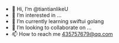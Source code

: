 - 👋 Hi, I’m @tiantianlikeU
- 👀 I’m interested in ...
- 🌱 I’m currently learning swiftui golang
- 💞️ I’m looking to collaborate on ...
- 📫 How to reach me 435757679@qq.com

<!---
liutianv1/liutianv1 is a ✨ special ✨ repository because its `README.md` (this file) appears on your GitHub profile.
You can click the Preview link to take a look at your changes.
--->
